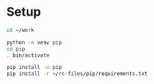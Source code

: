 # Setup

```bash
cd ~/work

python -m venv pip
cd pip
. bin/activate

pip install -U pip
pip install -r ~/rc-files/pip/requirements.txt
```
